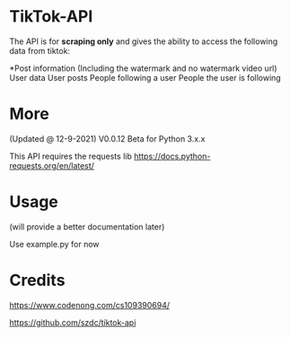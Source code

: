 # TikTok-API
The API is for __scraping only__ and gives the ability to access the following data from tiktok:

*Post information (Including the watermark and no watermark video url)
User data
User posts
People following a user
People the user is following

# More
(Updated @ 12-9-2021) V0.0.12 Beta for Python 3.x.x

This API requires the requests lib https://docs.python-requests.org/en/latest/

# Usage
(will provide a better documentation later)

Use example.py for now
# Credits
https://www.codenong.com/cs109390694/

https://github.com/szdc/tiktok-api
